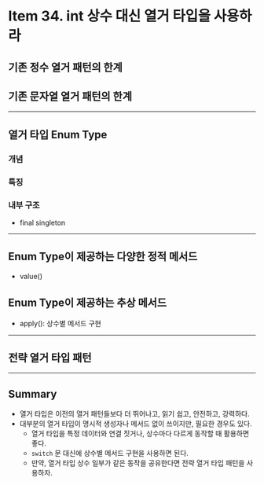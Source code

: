 # Item 34. int 상수 대신 열거 타입을 사용하라
## 기존 정수 열거 패턴의 한계


## 기존 문자열 열거 패턴의 한계


---
## 열거 타입 Enum Type
### 개념


### 특징


### 내부 구조
- final singleton


---
## Enum Type이 제공하는 다양한 정적 메서드
- value()


## Enum Type이 제공하는 추상 메서드
- apply(): 상수별 메서드 구현



---
## 전략 열거 타입 패턴


---
## Summary
- 열거 타입은 이전의 열거 패턴들보다 더 뛰어나고, 읽기 쉽고, 안전하고, 강력하다.
- 대부분의 열거 타입이 명시적 생성자나 메서드 없이 쓰이지만, 필요한 경우도 있다.
    - 열거 타입을 특정 데이터와 연결 짓거나, 상수마다 다르게 동작할 때 활용하면 좋다.
    - `switch` 문 대신에 상수별 메서드 구현을 사용하면 된다.
    - 만약, 열거 타입 상수 일부가 같은 동작을 공유한다면 전략 열거 타입 패턴을 사용하자.